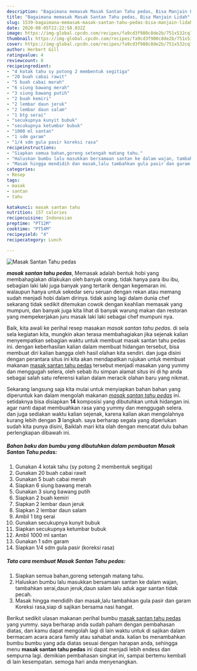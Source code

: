 ```yaml
---
description: "Bagaimana memasak Masak Santan Tahu pedas, Bisa Manjain Lidah"
title: "Bagaimana memasak Masak Santan Tahu pedas, Bisa Manjain Lidah"
slug: 1539-bagaimana-memasak-masak-santan-tahu-pedas-bisa-manjain-lidah
date: 2020-08-05T22:22:58.032Z
image: https://img-global.cpcdn.com/recipes/fa9cd3f980c8de2b/751x532cq70/masak-santan-tahu-pedas-foto-resep-utama.jpg
thumbnail: https://img-global.cpcdn.com/recipes/fa9cd3f980c8de2b/751x532cq70/masak-santan-tahu-pedas-foto-resep-utama.jpg
cover: https://img-global.cpcdn.com/recipes/fa9cd3f980c8de2b/751x532cq70/masak-santan-tahu-pedas-foto-resep-utama.jpg
author: Herbert Gill
ratingvalue: 4
reviewcount: 8
recipeingredient:
- "4 kotak tahu sy potong 2 membentuk segitiga"
- "20 buah cabai rawit"
- "5 buah cabai merah"
- "6 siung bawang merah"
- "3 siung bawang putih"
- "2 buah kemiri"
- "2 lembar daun jeruk"
- "2 lembar daun salam"
- "1 btg serai"
- "secukupnya kunyit bubuk"
- "secukupnya ketumbar bubuk"
- "1000 ml santan"
- "1 sdm garam"
- "1/4 sdm gula pasir koreksi rasa"
recipeinstructions:
- "Siapkan semua bahan,goreng setengah matang tahu."
- "Haluskan bumbu lalu masukkan bersamaan santan ke dalam wajan, tambahkan serai,daun jeruk,daun salam lalu aduk agar santan tidak pecah."
- "Masak hingga mendidih dan masak,lalu tambahkan gula pasir dan garam Koreksi rasa,siap di sajikan bersama nasi hangat."
categories:
- Resep
tags:
- masak
- santan
- tahu

katakunci: masak santan tahu 
nutrition: 157 calories
recipecuisine: Indonesian
preptime: "PT12M"
cooktime: "PT54M"
recipeyield: "4"
recipecategory: Lunch

---
```



![Masak Santan Tahu pedas](https://img-global.cpcdn.com/recipes/fa9cd3f980c8de2b/751x532cq70/masak-santan-tahu-pedas-foto-resep-utama.jpg)

<b><i>masak santan tahu pedas</i></b>, Memasak adalah bentuk hobi yang membahagiakan dilakukan oleh banyak orang. tidak hanya para ibu ibu, sebagian laki laki juga banyak yang tertarik dengan kegemaran ini. walaupun hanya untuk sekedar seru seruan dengan rekan atau memang sudah menjadi hobi dalam dirinya. tidak asing lagi dalam dunia chef sekarang tidak sedikit ditemukan cowok dengan keahlian memasak yang mumpuni, dan banyak juga kita lihat di banyak warung makan dan restoran yang mempekerjakan juru masak laki laki sebagai chef mumpuni nya.



Baik, kita awali ke perihal resep masakan <i>masak santan tahu pedas</i>. di sela sela kegiatan kita, mungkin akan terasa membahagiakan jika sejenak kalian menyempatkan sebagian waktu untuk membuat masak santan tahu pedas ini. dengan keberhasilan kalian dalam membuat hidangan tersebut, bisa membuat diri kalian bangga oleh hasil olahan kita sendiri. dan juga disini dengan perantara situs ini kita akan mendapatkan rujukan untuk membuat makanan <u>masak santan tahu pedas</u> tersebut menjadi masakan yang yummy dan menggugah selera, oleh sebab itu simpan alamat situs ini di hp anda sebagai salah satu referensi kalian dalam meracik olahan baru yang nikmat.


Sekarang langsung saja kita mulai untuk menyiapkan bahan bahan yang diperuntuk kan dalam mengolah makanan <u><i>masak santan tahu pedas</i></u> ini. setidaknya bisa disiapkan <b>14</b> komposisi yang dibutuhkan untuk hidangan ini. agar nanti dapat membuahkan rasa yang yummy dan menggugah selera. dan juga sediakan waktu kalian sejenak, karena kalian akan mengolahnya kurang lebih dengan <b>3</b> langkah. saya berharap segala yang diperlukan sudah kita punya disini, Baiklah mari kita olah dengan mencatat dulu bahan perlengkapan dibawah ini.

<!--inarticleads1-->

##### Bahan baku dan bumbu yang dibutuhkan dalam pembuatan Masak Santan Tahu pedas:

1. Gunakan 4 kotak tahu (sy potong 2 membentuk segitiga)
1. Gunakan 20 buah cabai rawit
1. Gunakan 5 buah cabai merah
1. Siapkan 6 siung bawang merah
1. Gunakan 3 siung bawang putih
1. Siapkan 2 buah kemiri
1. Siapkan 2 lembar daun jeruk
1. Siapkan 2 lembar daun salam
1. Ambil 1 btg serai
1. Gunakan secukupnya kunyit bubuk
1. Siapkan secukupnya ketumbar bubuk
1. Ambil 1000 ml santan
1. Gunakan 1 sdm garam
1. Siapkan 1/4 sdm gula pasir (koreksi rasa)




<!--inarticleads2-->

##### Tata cara membuat Masak Santan Tahu pedas:

1. Siapkan semua bahan,goreng setengah matang tahu.
1. Haluskan bumbu lalu masukkan bersamaan santan ke dalam wajan, tambahkan serai,daun jeruk,daun salam lalu aduk agar santan tidak pecah.
1. Masak hingga mendidih dan masak,lalu tambahkan gula pasir dan garam Koreksi rasa,siap di sajikan bersama nasi hangat.




Berikut sedikit ulasan makanan perihal bumbu <u>masak santan tahu pedas</u> yang yummy. saya berharap anda sudah paham dengan pembahasan diatas, dan kamu dapat mengolah lagi di lain waktu untuk di sajikan dalam bermacam acara acara family atau sahabat anda. kalian bs menambahkan bumbu bumbu yang ada diatas sesuai dengan harapan anda, sehingga menu <b>masak santan tahu pedas</b> ini dapat menjadi lebih endess dan sempurna lagi. demikian pembahasan singkat ini, sampai bertemu kembali di lain kesempatan. semoga hari anda menyenangkan.
